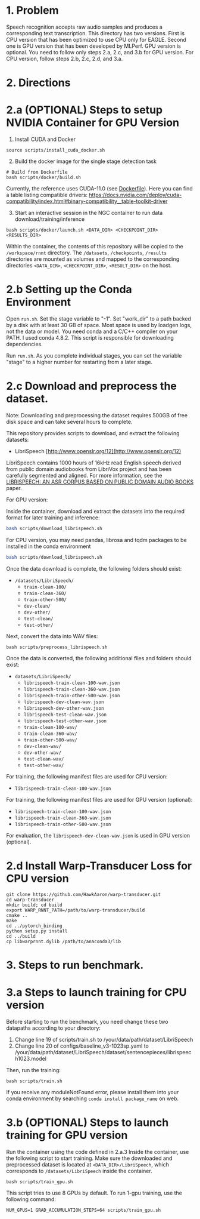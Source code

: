 # 1. Problem 
Speech recognition accepts raw audio samples and produces a corresponding text transcription.
This directory has two versions. First is CPU version that has been optimized to use CPU only for EAGLE. 
Second one is GPU version that has been developed by MLPerf. GPU version is optional. 
You need to follow only steps 2.a, 2.c, and 3.b for GPU version.
For CPU version, follow steps 2.b, 2.c, 2.d, and 3.a.

# 2. Directions

# 2.a (OPTIONAL) Steps to setup NVIDIA Container for GPU Version

1. Install CUDA and Docker
```
source scripts/install_cuda_docker.sh
```

2. Build the docker image for the single stage detection task
```
# Build from Dockerfile
bash scripts/docker/build.sh
```

Currently, the reference uses CUDA-11.0 (see [Dockerfile](Dockerfile#L15)).
Here you can find a table listing compatible drivers: https://docs.nvidia.com/deploy/cuda-compatibility/index.html#binary-compatibility__table-toolkit-driver

3. Start an interactive session in the NGC container to run data download/training/inference
```
bash scripts/docker/launch.sh <DATA_DIR> <CHECKPOINT_DIR> <RESULTS_DIR>
```

Within the container, the contents of this repository will be copied to the `/workspace/rnnt` directory. The `/datasets`, `/checkpoints`, `/results` directories are mounted as volumes
and mapped to the corresponding directories `<DATA_DIR>`, `<CHECKPOINT_DIR>`, `<RESULT_DIR>` on the host.

# 2.b Setting up the Conda Environment 

Open `run.sh`. Set the stage variable to "-1". Set "work_dir" to a
path backed by a disk with at least 30 GB of space. Most space is used
by loadgen logs, not the data or model. You need conda and a C/C++
compiler on your PATH. I used conda 4.8.2. This script is responsible
for downloading dependencies.

Run `run.sh`. As you complete individual stages, you can set the variable "stage" to
a higher number for restarting from a later stage.

# 2.c Download and preprocess the dataset.

Note: Downloading and preprocessing the dataset requires 500GB of free disk space and can take several hours to complete.

This repository provides scripts to download, and extract the following datasets:

* LibriSpeech [http://www.openslr.org/12](http://www.openslr.org/12)

LibriSpeech contains 1000 hours of 16kHz read English speech derived from public domain audiobooks from LibriVox project and has been carefully segmented and aligned. For more information, see the [LIBRISPEECH: AN ASR CORPUS BASED ON PUBLIC DOMAIN AUDIO BOOKS](http://www.danielpovey.com/files/2015_icassp_librispeech.pdf) paper.

For GPU version:

Inside the container, download and extract the datasets into the required format for later training and inference:
```bash
bash scripts/download_librispeech.sh
```

For CPU version, you may need pandas, librosa and tqdm packages to be installed in the conda environment

```bash
bash scripts/download_librispeech.sh
```

Once the data download is complete, the following folders should exist:

* `/datasets/LibriSpeech/`
   * `train-clean-100/`
   * `train-clean-360/`
   * `train-other-500/`
   * `dev-clean/`
   * `dev-other/`
   * `test-clean/`
   * `test-other/`

Next, convert the data into WAV files:
```
bash scripts/preprocess_librispeech.sh
```
Once the data is converted, the following additional files and folders should exist:
* `datasets/LibriSpeech/`
   * `librispeech-train-clean-100-wav.json`
   * `librispeech-train-clean-360-wav.json`
   * `librispeech-train-other-500-wav.json`
   * `librispeech-dev-clean-wav.json`
   * `librispeech-dev-other-wav.json`
   * `librispeech-test-clean-wav.json`
   * `librispeech-test-other-wav.json`
   * `train-clean-100-wav/`
   * `train-clean-360-wav/`
   * `train-other-500-wav/`
   * `dev-clean-wav/`
   * `dev-other-wav/`
   * `test-clean-wav/`
   * `test-other-wav/`

For training, the following manifest files are used for CPU version:
   * `librispeech-train-clean-100-wav.json`

For training, the following manifest files are used for GPU version (optional):
   * `librispeech-train-clean-100-wav.json`
   * `librispeech-train-clean-360-wav.json`
   * `librispeech-train-other-500-wav.json`

For evaluation, the `librispeech-dev-clean-wav.json` is used in GPU version (optional).

# 2.d Install Warp-Transducer Loss for CPU version

```
git clone https://github.com/HawkAaron/warp-transducer.git
cd warp-transducer
mkdir build; cd build
export WARP_RNNT_PATH=/path/to/warp-transducer/build
cmake ..
make
cd ../pytorch_binding
python setup.py install
cd ../build
cp libwarprnnt.dylib /path/to/anaconda3/lib
```

# 3. Steps to run benchmark.

# 3.a Steps to launch training for CPU version

Before starting to run the benchmark, you need change these two datapaths according to your directory:
1. Change line 19 of scripts/train.sh to /your/data/path/dataset/LibriSpeech
2. Change line 20 of configs/baseline_v3-1023sp.yaml to /your/data/path/dataset/LibriSpeech/dataset/sentencepieces/librispeech1023.model

Then, run the training:

```
bash scripts/train.sh
```

If you receive any moduleNotFound error, please install them into your conda environment by searching `conda install package_name` on web.

# 3.b (OPTIONAL) Steps to launch training for GPU version

Run the container using the code defined in 2.a.3
Inside the container, use the following script to start training.
Make sure the downloaded and preprocessed dataset is located at `<DATA_DIR>/LibriSpeech`, which corresponds to `/datasets/LibriSpeech` inside the container.

```
bash scripts/train_gpu.sh
```

This script tries to use 8 GPUs by default.
To run 1-gpu training, use the following command:

```
NUM_GPUS=1 GRAD_ACCUMULATION_STEPS=64 scripts/train_gpu.sh
```
